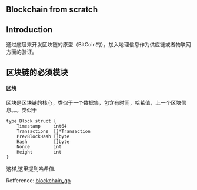 Blockchain from scratch
---

## Introduction

通过底层来开发区块链的原型（BitCoin的），加入地理信息作为供应链或者物联网方面的验证。

## 区块链的必须模块

#### 区块

区块是区块链的核心，类似于一个数据集，包含有时间，哈希值，上一个区块信息。。。类似于

    type Block struct {
        Timestamp     int64
        Transactions  []*Transaction
        PrevBlockHash []byte
        Hash          []byte
        Nonce         int
        Height        int
    }

这样,这里提到哈希值.



Refference:  [blockchain_go](https://github.com/Jeiwan/blockchain_go)
